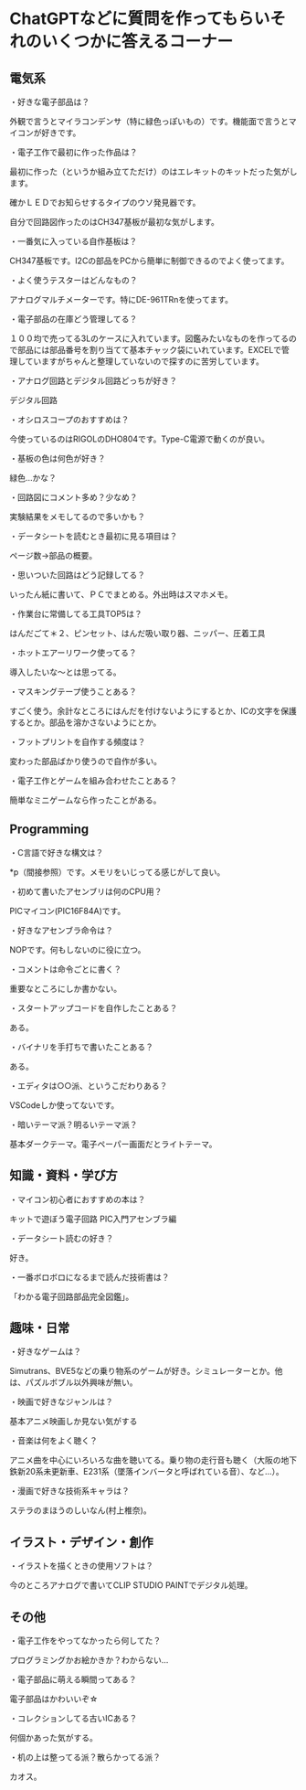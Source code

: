 # ChatGPTなどに質問を作ってもらいそれのいくつかに答えるコーナー

## 電気系

・好きな電子部品は？

外観で言うとマイラコンデンサ（特に緑色っぽいもの）です。機能面で言うとマイコンが好きです。

・電子工作で最初に作った作品は？

最初に作った（というか組み立てただけ）のはエレキットのキットだった気がします。

確かＬＥＤでお知らせするタイプのウソ発見器です。

自分で回路図作ったのはCH347基板が最初な気がします。


・一番気に入っている自作基板は？

CH347基板です。I2Cの部品をPCから簡単に制御できるのでよく使ってます。

・よく使うテスターはどんなもの？

アナログマルチメーターです。特にDE-961TRnを使ってます。

・電子部品の在庫どう管理してる？

１００均で売ってる3Lのケースに入れています。図鑑みたいなものを作ってるので部品には部品番号を割り当てて基本チャック袋にいれています。EXCELで管理していますがちゃんと整理していないので探すのに苦労しています。

・アナログ回路とデジタル回路どっちが好き？

デジタル回路

・オシロスコープのおすすめは？

今使っているのはRIGOLのDHO804です。Type-C電源で動くのが良い。

・基板の色は何色が好き？

緑色…かな？

・回路図にコメント多め？少なめ？

実験結果をメモしてるので多いかも？

・データシートを読むとき最初に見る項目は？

ページ数→部品の概要。

・思いついた回路はどう記録してる？

いったん紙に書いて、ＰＣでまとめる。外出時はスマホメモ。

・作業台に常備してる工具TOP5は？

はんだごて＊２、ピンセット、はんだ吸い取り器、ニッパー、圧着工具

・ホットエアーリワーク使ってる？

導入したいな～とは思ってる。

・マスキングテープ使うことある？

すごく使う。余計なところにはんだを付けないようにするとか、ICの文字を保護するとか。部品を溶かさないようにとか。

・フットプリントを自作する頻度は？

変わった部品ばかり使うので自作が多い。

・電子工作とゲームを組み合わせたことある？

簡単なミニゲームなら作ったことがある。


## Programming

・C言語で好きな構文は？

*p（間接参照）です。メモリをいじってる感じがして良い。

・初めて書いたアセンブリは何のCPU用？

PICマイコン(PIC16F84A)です。

・好きなアセンブラ命令は？

NOPです。何もしないのに役に立つ。

・コメントは命令ごとに書く？

重要なところにしか書かない。

・スタートアップコードを自作したことある？

ある。

・バイナリを手打ちで書いたことある？

ある。

・エディタは○○派、というこだわりある？

VSCodeしか使ってないです。

・暗いテーマ派？明るいテーマ派？

基本ダークテーマ。電子ペーパー画面だとライトテーマ。


## 知識・資料・学び方

・マイコン初心者におすすめの本は？

キットで遊ぼう電子回路 PIC入門アセンブラ編

・データシート読むの好き？

好き。

・一番ボロボロになるまで読んだ技術書は？

「わかる電子回路部品完全図鑑」。


## 趣味・日常

・好きなゲームは？

Simutrans、BVE5などの乗り物系のゲームが好き。シミュレーターとか。他は、パズルボブル以外興味が無い。

・映画で好きなジャンルは？

基本アニメ映画しか見ない気がする

・音楽は何をよく聴く？

アニメ曲を中心にいろいろな曲を聴いてる。乗り物の走行音も聴く（大阪の地下鉄新20系未更新車、E231系（墜落インバータと呼ばれている音）、など…）。

・漫画で好きな技術系キャラは？

ステラのまほうのしいなん(村上椎奈)。


## イラスト・デザイン・創作

・イラストを描くときの使用ソフトは？

今のところアナログで書いてCLIP STUDIO PAINTでデジタル処理。


## その他

・電子工作をやってなかったら何してた？

プログラミングかお絵かきか？わからない…

・電子部品に萌える瞬間ってある？

電子部品はかわいいぞ☆

・コレクションしてる古いICある？

何個かあった気がする。

・机の上は整ってる派？散らかってる派？

カオス。
















